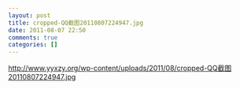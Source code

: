 ```yaml
---
layout: post
title: cropped-QQ截图20110807224947.jpg
date: 2011-08-07 22:50
comments: true
categories: []
---
```

http://www.yyxzy.org/wp-content/uploads/2011/08/cropped-QQ截图20110807224947.jpg
